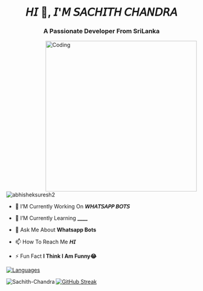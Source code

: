
<h1 align="center">𝘏𝘐 💓, 𝘐'𝘔 𝘚𝘈𝘊𝘏𝘐𝘛𝘏 𝘊𝘏𝘈𝘕𝘋𝘙𝘈</h1>
<h3 align="center">A Passionate Developer From SriLanka</h3>
<img align="right" alt="Coding" width="400" src="https://media.tenor.com/rePDfDWO3XoAAAAd/hacking.gif">

<p align="left"> <img src="https://komarev.com/ghpvc/?username=abhisheksuresh2&label=Profile%20views&color=0e75b6&style=flat" alt="abhisheksuresh2" /> </p>

- 🔭 I’M Currently Working On **𝘞𝘏𝘈𝘛𝘚𝘈𝘗𝘗 𝘉𝘖𝘛𝘚**

- 🌱 I’M Currently Learning **____**

- 💬 Ask Me About **Whatsapp Bots**

- 📫 How To Reach Me **𝘏𝘐**

- ⚡ Fun Fact **I Think I Am Funny😂**

<div align="left">
<a href="https://github.com/AbhishekSuresh2?tab=languages">
    <img src="https://github-readme-stats.vercel.app/api/top-langs/?username=AbhishekSuresh2&theme=highcontrast&layout=compact" alt="Languages">
</a>
  
<p><img align="left" src="https://github-readme-stats.vercel.app/api?username=Sachith2&show_icons=true&count_private=true&theme=highcontrast" alt="Sachith-Chandra" /></p>

<div align="left">
  <a href="https://github.com/CYBER-x-SACHIYA-SL-MD-BOT">
    <img src="https://github-readme-streak-stats.herokuapp.com/?user=AbhishekSuresh2&theme=highcontrast" alt="GitHub Streak" />
  </a>
</div>

